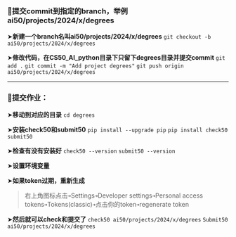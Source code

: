 



### 📌提交commit到指定的branch，举例ai50/projects/2024/x/degrees

&#x27A4;**新建一个branch名叫ai50/projects/2024/x/degrees**
`git checkout -b ai50/projects/2024/x/degrees`

➤**修改代码，在CS50_AI_python目录下只留下degrees目录并提交commit**
`git add .`
`git commit -m "Add project degrees"`
`git push origin ai50/projects/2024/x/degrees`

---
### 📌提交作业：

➤**移动到对应的目录**
`cd degrees`

➤**安装check50和submit50**
`pip install --upgrade pip`
`pip install check50 submit50`

➤**检查有没有安装好**
`check50 --version`
`submit50 --version`

➤**设置环境变量**


➤**如果token过期，重新生成**
> 右上角图标点击`➜`Settings`➜`Developer settings`➜`Personal access tokens`➜`Tokens(classic)`➜`点击你的token`➜`regenerate token

➤**然后就可以check和提交了**
`check50 ai50/projects/2024/x/degrees`
`Submit50 ai50/projects/2024/x/degrees`
